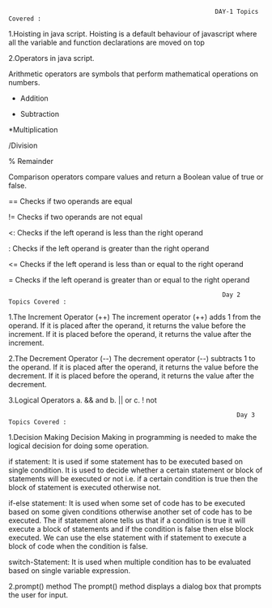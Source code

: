                                                              DAY-1 Topics Covered :

1.Hoisting in java script. Hoisting is a default behaviour of javascript where all the variable and function declarations are moved on top

2.Operators in java script.

Arithmetic operators are symbols that perform mathematical operations on numbers.

+ Addition

- Subtraction

*Multiplication

/Division

% Remainder

Comparison operators compare values and return a Boolean value of true or false.

== Checks if two operands are equal

!= Checks if two operands are not equal

<: Checks if the left operand is less than the right operand

: Checks if the left operand is greater than the right operand

<= Checks if the left operand is less than or equal to the right operand

= Checks if the left operand is greater than or equal to the right operand


                                                               Day 2 Topics Covered :

1.The Increment Operator (++)
 The increment operator (++) adds 1 from the operand.
 If it is placed after the operand, it returns the value before the increment.
 If it is placed before the operand, it returns the value after the increment.

2.The Decrement Operator (--)
 The decrement operator (--) subtracts 1 to the operand.
 If it is placed after the operand, it returns the value before the decrement.
 If it is placed before the operand, it returns the value after the decrement.
 
3.Logical Operators
 a. && and
 b. || or
 c. ! not


                                                                   Day 3 Topics Covered :

1.Decision Making
Decision Making in programming is needed to make the logical decision for doing some operation.

if statement: It is used if some statement has to be executed based on single condition. It is used to decide whether a certain statement or block of statements will be executed or not i.e. if a certain condition is true then the block of statement is executed otherwise not.

if-else statement: It is used when some set of code has to be executed based on some given conditions otherwise another set of code has to be executed. The if statement alone tells us that if a condition is true it will execute a block of statements and if the condition is false then else block executed. We can use the else statement with if statement to execute a block of code when the condition is false.

switch-Statement: It is used when multiple condition has to be evaluated based on single variable expression.

2.prompt() method
The prompt() method displays a dialog box that prompts the user for input.






















 

